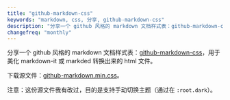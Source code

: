 ```yaml
---
title: "github-markdown-css"
keywords: "markdown, css, 分享, github-markdown-css"
description: "分享一个 github 风格的 markdown 文档样式表：github-markdown-css，用于美化 markdown-it 或 markded 转换出来的 html 文件"
changefreq: "monthly"
---
```


分享一个 github 风格的 markdown 文档样式表：[github-markdown-css](https://github.com/sindresorhus/github-markdown-css/)，用于美化 markdown-it 或 markded 转换出来的 html 文件。

下载源文件：[github-markdown.min.css](/styles/github-markdown.min.css)。

注意：这份源文件我有改过，目的是支持手动切换主题（通过在 `:root.dark`）。